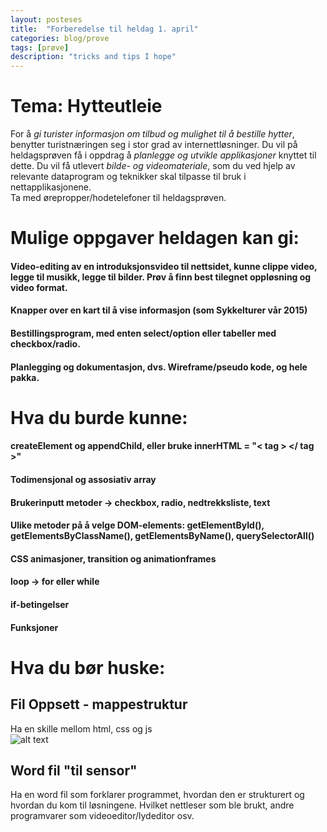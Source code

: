 ```yaml
---
layout: posteses
title:  "Forberedelse til heldag 1. april"
categories: blog/prove
tags: [prøve]
description: "tricks and tips I hope"
---
```


Tema: Hytteutleie
======

For å *gi turister informasjon om tilbud og mulighet til å bestille hytter*, benytter turistnæringen seg i stor grad  av internettløsninger. Du vil på heldagsprøven få i oppdrag å *planlegge og utvikle applikasjoner* knyttet til dette.
Du vil få utlevert *bilde- og videomateriale*, som du ved hjelp av relevante dataprogram og teknikker skal tilpasse til bruk i nettapplikasjonene.  
Ta med ørepropper/hodetelefoner til heldagsprøven.

Mulige oppgaver heldagen kan gi:
======

#### Video-editing av en introduksjonsvideo til nettsidet, kunne clippe video, legge til musikk, legge til bilder. Prøv å finn best tilegnet oppløsning og video format.

#### Knapper over en kart til å vise informasjon (som Sykkelturer vår 2015)

#### Bestillingsprogram, med enten select/option eller tabeller med checkbox/radio.

#### Planlegging og dokumentasjon, dvs. Wireframe/pseudo kode, og hele pakka.

Hva du burde kunne:
======

#### createElement og appendChild, eller bruke innerHTML = "< tag > </ tag >"

#### Todimensjonal og assosiativ array

#### Brukerinputt metoder -> checkbox, radio, nedtrekksliste, text

#### Ulike metoder på å velge DOM-elements: getElementById(), getElementsByClassName(), getElementsByName(), querySelectorAll()

#### CSS animasjoner, transition og animationframes

#### loop -> for eller while

#### if-betingelser

#### Funksjoner

Hva du bør huske:
======

Fil Oppsett - mappestruktur
------
Ha en skille mellom html, css og js<br/>
![alt text](https://dl.dropboxusercontent.com/s/oai9q2bqjb5tni2/oppsett.PNG "yuh")

Word fil "til sensor"
------
Ha en word fil som forklarer programmet, hvordan den er strukturert og hvordan du kom til løsningene. Hvilket nettleser som ble brukt, andre programvarer som videoeditor/lydeditor osv.
